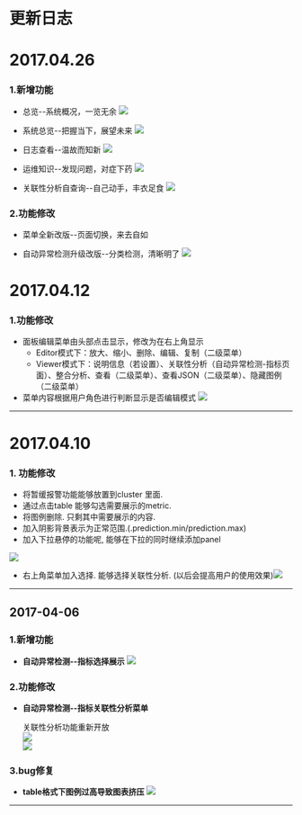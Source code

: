 # **更新日志**

# 2017.04.26
### 1.新增功能
* 总览--系统概况，一览无余
![](/part5/images/17-04-26_1.png)

* 系统总览--把握当下，展望未来
![](/part5/images/17-04-26_2.png)

* 日志查看--温故而知新
![](/part5/images/17-04-26_3.png)

* 运维知识--发现问题，对症下药
![](/part5/images/17-04-26_4.png)

* 关联性分析自查询--自己动手，丰衣足食
![](/part5/images/17-04-26_5.png)

### 2.功能修改
* 菜单全新改版--页面切换，来去自如

* 自动异常检测升级改版--分类检测，清晰明了
![](/part5/images/17-04-26_6.png)

# 2017.04.12

### 1.功能修改

* 面板编辑菜单由头部点击显示，修改为在右上角显示
  * Editor模式下：放大、缩小、删除、编辑、复制（二级菜单）
  * Viewer模式下：说明信息（若设置）、关联性分析（自动异常检测-指标页面）、整合分析、查看（二级菜单）、查看JSON（二级菜单）、隐藏图例（二级菜单）
* 菜单内容根据用户角色进行判断显示是否编辑模式
![](/part5/images/17-04-12_1.png)

---

# 2017.04.10

### 1. 功能修改

* 将暂缓报警功能能够放置到cluster 里面.
* 通过点击table 能够勾选需要展示的metric.
* 将图例删除. 只剩其中需要展示的内容.
* 加入阴影背景表示为正常范围.\(.prediction.min/prediction.max\)
* 加入下拉悬停的功能呢, 能够在下拉的同时继续添加panel

![](/part5/images/17-04-10_1.png)

* 右上角菜单加入选择. 能够选择关联性分析. \(以后会提高用户的使用效果\)![](/part5/images/17-04-10_2.png)

---

## 2017-04-06

### 1.新增功能

* **自动异常检测--指标选择展示**
  ![](/part5/images/7-4-1.png)

### 2.功能修改

* **自动异常检测--指标关联性分析菜单**

  关联性分析功能重新开放  
  ![](/part5/images/7-4-2.png)  
  ![](/part5/images/7-4-3.png)

### 3.bug修复

* **table格式下图例过高导致图表挤压**
  ![](/part5/images/7-4-4.png)

---






